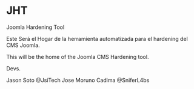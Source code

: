 JHT
===

Joomla Hardening Tool

Este Será el Hogar de la herramienta automatizada para el hardening del CMS Joomla.

This will be the home of the Joomla CMS Hardening tool.

Devs.

Jason Soto @JsiTech
Jose Moruno Cadima @SniferL4bs

